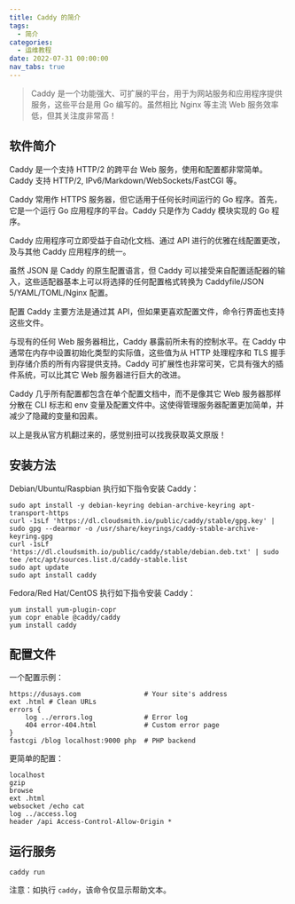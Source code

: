 ```yaml
---
title: Caddy 的简介
tags:
  - 简介
categories:
  - 运维教程
date: 2022-07-31 00:00:00
nav_tabs: true
---
```


> Caddy 是一个功能强大、可扩展的平台，用于为网站服务和应用程序提供服务，这些平台是用 Go 编写的。虽然相比 Nginx 等主流 Web 服务效率低，但其关注度非常高！

<!-- more -->

## 软件简介

Caddy 是一个支持 HTTP/2 的跨平台 Web 服务，使用和配置都非常简单。Caddy 支持 HTTP/2, IPv6/Markdown/WebSockets/FastCGI 等。

Caddy 常用作 HTTPS 服务器，但它适用于任何长时间运行的 Go 程序。首先，它是一个运行 Go 应用程序的平台。Caddy 只是作为 Caddy 模块实现的 Go 程序。

Caddy 应用程序可立即受益于自动化文档、通过 API 进行的优雅在线配置更改，及与其他 Caddy 应用程序的统一。

虽然 JSON 是 Caddy 的原生配置语言，但 Caddy 可以接受来自配置适配器的输入，这些适配器基本上可以将选择的任何配置格式转换为 Caddyfile/JSON 5/YAML/TOML/Nginx 配置。

配置 Caddy 主要方法是通过其 API，但如果更喜欢配置文件，命令行界面也支持这些文件。

与现有的任何 Web 服务器相比，Caddy 暴露前所未有的控制水平。在 Caddy 中通常在内存中设置初始化类型的实际值，这些值为从 HTTP 处理程序和 TLS 握手到存储介质的所有内容提供支持。Caddy 可扩展性也非常可笑，它具有强大的插件系统，可以比其它 Web 服务器进行巨大的改进。

Caddy 几乎所有配置都包含在单个配置文档中，而不是像其它 Web 服务器那样分散在 CLI 标志和 env 变量及配置文件中。这使得管理服务器配置更加简单，并减少了隐藏的变量和因素。

以上是我从官方机翻过来的，感觉别扭可以找我获取英文原版！

## 安装方法

Debian/Ubuntu/Raspbian 执行如下指令安装 Caddy：

```
sudo apt install -y debian-keyring debian-archive-keyring apt-transport-https
curl -1sLf 'https://dl.cloudsmith.io/public/caddy/stable/gpg.key' | sudo gpg --dearmor -o /usr/share/keyrings/caddy-stable-archive-keyring.gpg
curl -1sLf 'https://dl.cloudsmith.io/public/caddy/stable/debian.deb.txt' | sudo tee /etc/apt/sources.list.d/caddy-stable.list
sudo apt update
sudo apt install caddy
```

Fedora/Red Hat/CentOS 执行如下指令安装 Caddy：

```
yum install yum-plugin-copr
yum copr enable @caddy/caddy
yum install caddy
```

## 配置文件

一个配置示例：

```
https://dusays.com                # Your site's address
ext .html # Clean URLs
errors {
    log ../errors.log             # Error log
    404 error-404.html            # Custom error page
}
fastcgi /blog localhost:9000 php  # PHP backend
```

更简单的配置：

```
localhost
gzip
browse
ext .html
websocket /echo cat
log ../access.log
header /api Access-Control-Allow-Origin *
```

## 运行服务

```
caddy run
```

注意：如执行 `caddy`，该命令仅显示帮助文本。